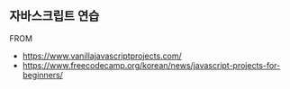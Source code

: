 자바스크립트 연습
---------
  FROM
  * <https://www.vanillajavascriptprojects.com/>
  * https://www.freecodecamp.org/korean/news/javascript-projects-for-beginners/
